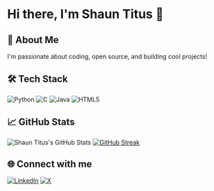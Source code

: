 # Hi there, I'm Shaun Titus 👋

<!-- Optional: add a banner image -->
<!-- ![Banner](https://your-image-url.com/banner.png) -->

## 🚀 About Me
I'm passionate about coding, open source, and building cool projects!

## 🛠 Tech Stack
![Python](https://img.shields.io/badge/Python-3776AB?style=for-the-badge&logo=python&logoColor=white)
![C](https://img.shields.io/badge/C-00599C?style=for-the-badge&logo=c&logoColor=white)
![Java](https://img.shields.io/badge/Java-007396?style=for-the-badge&logo=java&logoColor=white)
![HTML5](https://img.shields.io/badge/HTML5-E34F26?style=for-the-badge&logo=html5&logoColor=white)

## 📈 GitHub Stats
![Shaun Titus's GitHub Stats](https://github-readme-stats.vercel.app/api?username=Shaun-Titus&show_icons=true&hide_title=true)
[![GitHub Streak](https://streak-stats.demolab.com?user=Shaun-Titus&theme=tokyonight-duo)](https://git.io/streak-stats)




## 🌐 Connect with me
[![LinkedIn](https://img.shields.io/badge/-LinkedIn-0077b5?style=flat&logo=linkedin)](www.linkedin.com/in/shaun-titus-geevarghese)
[![X](https://img.shields.io/badge/-X-000000?style=flat&logo=x)](https://x.com/shauntitus_7)
<!-- Add more links as needed -->

<!--
*Shaun-Titus/Shaun-Titus* is a ✨ special ✨ repository because its README.md (this file) appears on your GitHub profile.
-->
